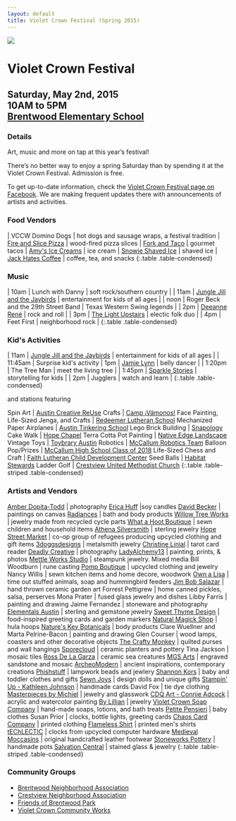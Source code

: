 ```yaml
---
layout: default
title: Violet Crown Festival (Spring 2015)
---
```

<div class="container">
	<div class="row">
		<div class="col-md-2"><img src="img/VCF_Logo_2014_sm.png" class="img-responsive"></div>
		<div class="col-md-6">
			<h1>Violet Crown Festival</h1>
			<h2>
				Saturday, May 2nd, 2015 <br>
				10AM to 5PM <br>
				<a href="https://goo.gl/maps/xov1S">Brentwood Elementary School</a>
			</h2>
		</div>
	</div>
</div>

### Details

Art, music and more on tap at this year’s festival!

There’s no better way to enjoy a spring Saturday than by spending it at the
Violet Crown Festival. Admission is free.

To get up-to-date information, check the [Violet Crown Festival page on Facebook](https://www.facebook.com/VioletCrownFestival).
We are making frequent updates there with announcements of artists and activities.

### Food Vendors

| VCCW Domino Dogs | hot dogs and sausage wraps, a festival tradition
| [Fire and Slice Pizza](http://www.fireandsliceaustin.com/) | wood-fired pizza slices
| [Fork and Taco](http://forkandtaco.com/) | gourmet tacos
| [Amy's Ice Creams](http://www.amysicecreams.com) | ice cream
| [Snowie Shaved Ice](http://austinshavediceco.com) | shaved ice
| [Jack Hates Coffee](http://www.jackhatescoffee.com) | coffee, tea, and snacks
{:.table .table-condensed}

### Music

| 10am | Lunch with Danny | soft rock/southern country |
| 11am | [Jungle Jill and the Jaybirds](http://www.myspace.com/junglejilljaybirds) | entertainment for kids of all ages |
| noon | Roger Beck and the 29th Street Band | Texas Western Swing legends |
|  2pm | [Deeanne René](http://www.deannrene.com/) | rock and roll |
|  3pm | [The Light Upstairs](http://thelightupstairsband.com) | electic folk duo |
|  4pm | Feet First | neighborhood rock |
{:.table .table-condensed}

### Kid's Activities

| 11am | [Jungle Jill and the Jaybirds](http://www.myspace.com/junglejilljaybirds) | entertainment for kids of all ages |
| 11:45am | Surprise kid's activity
|  1pm | [Jamie Lynn](http://www.jamielynnbellydance.com/) | belly dancer |
| 1:20pm | The Tree Man | meet the living tree |
| 1:45pm | [Sparkle Stories](http://www.sparklestories.com/) | storytelling for kids |
|  2pm | Jugglers | watch and learn |
{:.table .table-condensed}

and stations featuring

Spin Art | [Austin Creative ReUse](http://austincreativereuse.org/)
Crafts | [Camp ¡Vámonos!](http://www.campvamonos.com/)
Face Painting, Life-Sized Jenga, and Crafts | [Redeemer Lutheran School](http://www.redeemerschool.net/)
Mechanized Paper Airplanes | [Austin Tinkering School](http://austintinkeringschool.com/)
Lego Brick Building | [Snapology](http://austin.snapology.com)
Cake Walk | [Hope Chapel](http://hope.org/)
Terra Cotta Pot Painting | [Native Edge Landscape](http://nativeedgelandscape.com/)
Vintage Toys | [Toybrary Austin](http://toybraryaustin.com/)
Robotics | [McCallum Robotics Team](http://mccallumrobotics.weebly.com/)
Balloon Pop/Prizes | [McCallum High School Class of 2018](http://www.austinschools.org/campus/mccallum/)
Life-Sized Chess and Craft | [Faith Lutheran Child Development Center](http://www.faithlutherancdc.com/)
Seed Balls | [Habitat Stewards](http://www.austintexas.gov/page/austin-habitat-stewards)
Ladder Golf | [Crestview United Methodist Church](http://crestviewmethodist.org/)
{:.table .table-striped .table-condensed}

### Artists and Vendors

[Amber Dopita-Todd](http://amberdopita.com) | photography
[Erica Huff](http://etsy.com/shop/wickhabit/) |soy candles
[David Becker](https://www.facebook.com/DavidBeckerArtist) | paintings on canvas
[Radiances](http://radiances.vpweb.com/) | bath and body products
[Willow Tree Works](https://willowtreeworks.wordpress.com/) | jewelry made from recycled cycle parts
[What a Hoot Boutique](https://www.facebook.com/WhatAHootBoutique) | sewn children and household items
[Athena Silversmith](http://www.athenasilversmith.com/) | sterling jewelry
[Hope Street Market](http://www.hsm-austin.com/) | co-op group of refugees producing upcycled clothing and gift items
[3doggsdesigns](https://www.etsy.com/shop/3doggsdesigns) | metalsmith jewelry
[Christine Linial](http://christinethepsychic.com/) | tarot card reader
[Deadly Creative](http://www.deadlycreative.com/) | photography
[LadyAlchemy13](https://www.etsy.com/shop/ladyalchemy13) | painting, prints, & photos
[Mettle Works Studio](https://www.etsy.com/shop/MettleWorksStudio) | steampunk jewelry. Mixed media
Bill Woodburn | rune casting
[Pomp Boutique](http://keatleydesigns.com/) | upcycled clothing and jewelry
Nancy Willis | sewn kitchen items and home decore, woodwork
[Own a Lisa](http://ownalisa.com/) | time out stuffed animals, soap and hummingbird feeders
[Jim Bob Salazar](http://jimbobsalazar.blogspot.com/) | hand thrown ceramic garden art
Forrest Pettigrew | home canned pickles, salsa, perserves
Mona Prater | fused glass jewelry and dishes
Libby Farris | painting and drawing
Jaime Fernandez | stoneware and photography
[Elementals Austin](https://www.facebook.com/elementals.austin) | sterling and gemstone jewelry
[Sweet Thyme Design](https://www.etsy.com/shop/sweetthymedesign) | food-inspired greeting cards and garden markers
[Natural Magick Shop](https://www.facebook.com/pages/Natural-Magick-Shop/228780966758) | hula hoops
[Nature's Key Botanicals](https://www.etsy.com/shop/NaturesKeyBotanicals/) | body products
Clare Wuellner and Marta Pelrine-Bacon | painting and drawing
Glen Courser | wood lamps, coasters and other decorative objects
[The Crafty Monkey](https://www.etsy.com/shop/craftymonkey/) | quilted purses and wall hangings
[Sporecloud](https://www.etsy.com/shop/sporecloud/) | ceramic planters and pottery
Tina Jackson | mosaic tiles
[Ross De La Garza](http://www.phishross.com) | ceramic sea creatures
[MGS Arts](http://www.mgsarts.com/) | engraved sandstone and mosaic
[ArcheoModern](http://Archeomoderndesigns.com) | ancient inspirations, contemporary creations
[Phishstuff](http://phishstuff.etsy.com) | lampwork beads and jewlery
[Shannon Kors](http://sksurfgirl.etsy.com) | baby and toddler clothes and gifts
[Sewn Joys](http://sewnjoys.etsy.com) | design dolls and unique gifts
[Stampin' Up - Kathleen Johnson](http://Kathleenstamps.stampinup.net) | handmade cards
David Fox | tie dye clothing
[Masterpieces by Michiel](http://masterpiecesbymichiel.com) | jewelry and glasswork
[CDQ Art - Connie Adcock](http://cdqart.com) | acrylic and watercolor painting
[By Lillian](http://bylillian.com) | jewelry
[Violet Crown Soap Company](http://Violetcrownsoap.com) | hand-made soaps, lotions, and bath treats
[Petite Pensieri](http://petitepensieri.etsy.com) | baby clothes
Susan Prior | clocks, bottle lights, greeting cards
[Chaos Card Company](http://www.chaoscardcompany.com/) | printed clothing
[Flameless Shirt](http://flamelessshirt.com) | printed men's shirts
[tEChLECTIC](http://techlectic.com) | clocks from upcycled computer hardware
[Medieval Moccasins](http://medievalmoccasins.com) | original handcrafted leather footwear
[Stoneworks Pottery](http://etsy.com/shop/stoneworkspottery) | handmade pots
[Salvation Central](http://www.salvationcentral.com/) | stained glass & jewelry
{:.table .table-striped .table-condensed}

### Community Groups

* [Brentwood Neighborhood Association](brentwoodaustin.blogspot.com)
* [Crestview Neighborhood Association](http://www.crestviewna.org/)
* [Friends of Brentwood Park](http://friendsofbrentwoodpark.org/)
* [Violet Crown Community Works](http://violetcrowncommunity.com/about/)
